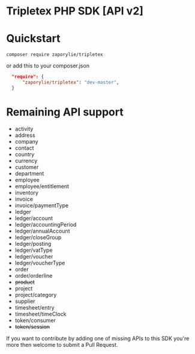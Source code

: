 Tripletex PHP SDK [API v2]
====================

# Quickstart
`composer require zaporylie/tripletex`

or add this to your composer.json

```json
  "require": {
      "zaporylie/tripletex": "dev-master",
  }
```

# Remaining API support

- activity
- address
- company
- contact
- country
- currency
- customer
- department
- employee
- employee/entitlement
- inventory
- invoice
- invoice/paymentType
- ledger
- ledger/account
- ledger/accountingPeriod
- ledger/annualAccount
- ledger/closeGroup
- ledger/posting
- ledger/vatType
- ledger/voucher
- ledger/voucherType
- order
- order/orderline
- ~~product~~
- project
- project/category
- supplier
- timesheet/entry
- timesheet/timeClock
- token/consumer
- ~~token/session~~

If you want to contribute by adding one of missing APIs to this SDK you're more then welcome to submit a Pull Request.
